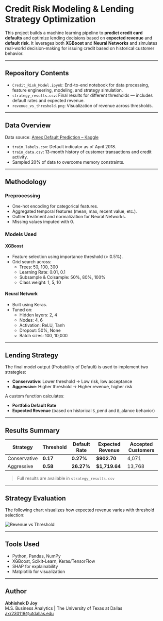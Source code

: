 # Credit Risk Modeling & Lending Strategy Optimization

This project builds a machine learning pipeline to **predict credit card defaults** and optimize lending decisions based on **expected revenue** and **default risk**. It leverages both **XGBoost** and **Neural Networks** and simulates real-world decision-making for issuing credit based on historical customer behavior.

---

##  Repository Contents

- `Credit_Risk_Model.ipynb`: End-to-end notebook for data processing, feature engineering, modeling, and strategy simulation.
- `strategy_results.csv`: Final results for different thresholds — includes default rates and expected revenue.
- `revenue_vs_threshold.png`: Visualization of revenue across thresholds.

---

## Data Overview

Data source: [Amex Default Prediction – Kaggle](https://www.kaggle.com/competitions/amex-default-prediction/data)

- `train_labels.csv`: Default indicator as of April 2018.
- `train_data.csv`: 13-month history of customer transactions and credit activity.
- Sampled 20% of data to overcome memory constraints.

---

## Methodology

### Preprocessing

- One-hot encoding for categorical features.
- Aggregated temporal features (mean, max, recent value, etc.).
- Outlier treatment and normalization for Neural Networks.
- Missing values imputed with 0.

### Models Used

#### XGBoost
- Feature selection using importance threshold (> 0.5%).
- Grid search across:
  - Trees: 50, 100, 300
  - Learning Rate: 0.01, 0.1
  - Subsample & Colsample: 50%, 80%, 100%
  - Class weight: 1, 5, 10

####  Neural Network
- Built using Keras.
- Tuned on:
  - Hidden layers: 2, 4
  - Nodes: 4, 6
  - Activation: ReLU, Tanh
  - Dropout: 50%, None
  - Batch sizes: 100, 10,000

---

##  Lending Strategy

The final model output (Probability of Default) is used to implement two strategies:

- **Conservative**: Lower threshold → Low risk, low acceptance
- **Aggressive**: Higher threshold → Higher revenue, higher risk

A custom function calculates:

- **Portfolio Default Rate**
- **Expected Revenue** (based on historical `S_`pend and `B_`alance behavior)

---

## Results Summary

| Strategy     | Threshold | Default Rate | Expected Revenue | Accepted Customers |
|--------------|-----------|--------------|------------------|---------------------|
| Conservative | **0.17**  | **0.27%**     | **$902.70**      | 4,071               |
| Aggressive   | **0.58**  | **26.27%**    | **$1,719.64**    | 13,768              |

>  Full results are available in `strategy_results.csv`

---

##  Strategy Evaluation

The following chart visualizes how expected revenue varies with threshold selection:

![Revenue vs Threshold](output.png)



---

##  Tools Used

- Python, Pandas, NumPy
- XGBoost, Scikit-Learn, Keras/TensorFlow
- SHAP for explainability
- Matplotlib for visualization

---

##  Author

**Abhishek D Joy**  
M.S. Business Analytics | The University of Texas at Dallas  
axr230118@utdallas.edu
